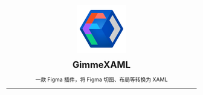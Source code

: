 <p align="center">
    <img src="assets/gimmexaml_logo.png" alt="Hero image for GimmeXAML" height="128" width="128"/>
</p>

<p align="center">
    <b>
        <font size="5">GimmeXAML</font>
    </b>
</p>
<p align="center">
    一款 Figma 插件，将 Figma 切图、布局等转换为 XAML
</p>

---